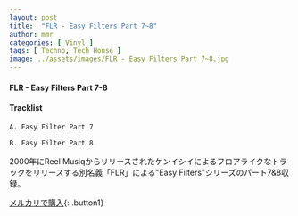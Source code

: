 ```yaml
---
layout: post
title:  "FLR - Easy Filters Part 7~8"
author: mmr
categories: [ Vinyl ]
tags: [ Techno, Tech House ]
image: ../assets/images/FLR - Easy Filters Part 7~8.jpg
---
```


#### FLR - Easy Filters Part 7-8

#### Tracklist
```md
A. Easy Filter Part 7

B. Easy Filter Part 8
```

2000年にReel Musiqからリリースされたケンイシイによるフロアライクなトラックをリリースする別名義「FLR」による"Easy Filters"シリーズのパート7&8収録。


[メルカリで購入](https://jp.mercari.com/item/m41646790223){: .button1}

